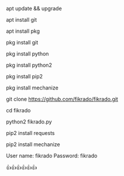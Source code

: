 apt update && upgrade

apt install git

apt install pkg

pkg install git

pkg install python

pkg install python2

pkg install pip2

pkg install mechanize

git clone https://github.com/fikrado/fikrado.git

cd fikrado


python2 fikrado.py


pip2 install requests

pip2 install mechanize


User name: fikrado
Password: fikrado




👍👍👍👍👍👍
